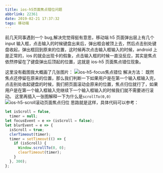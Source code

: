 ```yaml
---
title: ios-h5页面焦点错位问题
abbrlink: 22361
date: 2019-02-21 17:37:32
tags: 移动端
---
```


前几天同事遇到一个 bug,解决完觉得挺有意思，移动端 h5 页面弹出层上有几个 input 输入框，点击输入的时候键盘出来后，弹出框会被顶上去，然后点击别处键盘收起，弹出框回到原来的位置，这时候再次点击输入框输入的时候，android 上是正常的，ios 的就会出现卡的假象，点击输入框的时候一直没反应，其实是焦点依然停留在了键盘弹出后顶起的位置，这就是 ios-h5 页面焦点错位现象。

<!-- more -->

这里没有截图我大概画了几张图片：
![ios-h5-focus焦点错位](/../images/ios-h5-fouce.png)
解决方法： 既然焦点还停留在原来的位置，那么我们判断一下如果用户是在第一个输入框输入完，点击别处收起键盘的时候，我们把页面滚动会原来的位置，焦点归位就行了，如果用户是在第一个输入框输入完继续下一个输入框输入的时候我们就不需要进行滚动。
这里再插入一张图解释一下为什么是`scrollTo(0,0)`
![ios-h5-scroll滚动页面焦点归位](/../images/ios-h5-scroll.png)
思路就是这样，具体代码可以参考：

```javascript
let isScroll = false,
  timer = null;
let focusEvent = e => (isScroll = false);
let blurEvent = e => {
  isScroll = true;
  clerTimeout(timer);
  timer = setTimeout(() => {
    if (isScroll) {
      Window.scrollTo(0, 0);
      clearTimeout(timer);
    }
  }, 300);
};
```
